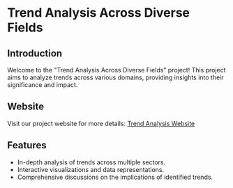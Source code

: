 # Trend Analysis Across Diverse Fields

## Introduction
Welcome to the "Trend Analysis Across Diverse Fields" project! This project aims to analyze trends across various domains, providing insights into their significance and impact.

## Website
Visit our project website for more details: [Trend Analysis Website]([https://manidatta1.github.io/Trend-Analysis-across-diverse-fields])

## Features
- In-depth analysis of trends across multiple sectors.
- Interactive visualizations and data representations.
- Comprehensive discussions on the implications of identified trends.
